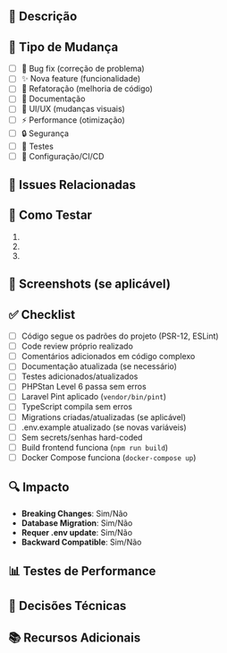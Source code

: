 ## 📝 Descrição

<!-- Descreva as mudanças implementadas neste PR -->

## 🎯 Tipo de Mudança

<!-- Marque com 'x' as opções aplicáveis -->

- [ ] 🐛 Bug fix (correção de problema)
- [ ] ✨ Nova feature (funcionalidade)
- [ ] 🔨 Refatoração (melhoria de código)
- [ ] 📝 Documentação
- [ ] 🎨 UI/UX (mudanças visuais)
- [ ] ⚡ Performance (otimização)
- [ ] 🔒 Segurança
- [ ] 🧪 Testes
- [ ] 🔧 Configuração/CI/CD

## 🔗 Issues Relacionadas

<!-- Link para issues: Closes #123, Fixes #456 -->

## 🧪 Como Testar

1. 
2. 
3. 

## 📸 Screenshots (se aplicável)

<!-- Cole screenshots ou GIFs demonstrando as mudanças -->

## ✅ Checklist

- [ ] Código segue os padrões do projeto (PSR-12, ESLint)
- [ ] Code review próprio realizado
- [ ] Comentários adicionados em código complexo
- [ ] Documentação atualizada (se necessário)
- [ ] Testes adicionados/atualizados
- [ ] PHPStan Level 6 passa sem erros
- [ ] Laravel Pint aplicado (`vendor/bin/pint`)
- [ ] TypeScript compila sem erros
- [ ] Migrations criadas/atualizadas (se aplicável)
- [ ] .env.example atualizado (se novas variáveis)
- [ ] Sem secrets/senhas hard-coded
- [ ] Build frontend funciona (`npm run build`)
- [ ] Docker Compose funciona (`docker-compose up`)

## 🔍 Impacto

<!-- Descreva o impacto das mudanças -->

- **Breaking Changes**: Sim/Não
- **Database Migration**: Sim/Não
- **Requer .env update**: Sim/Não
- **Backward Compatible**: Sim/Não

## 📊 Testes de Performance

<!-- Se aplicável, descreva testes de performance realizados -->

## 🤔 Decisões Técnicas

<!-- Explique decisões técnicas importantes ou alternativas consideradas -->

## 📚 Recursos Adicionais

<!-- Links para documentação, RFCs, discussões, etc. -->
